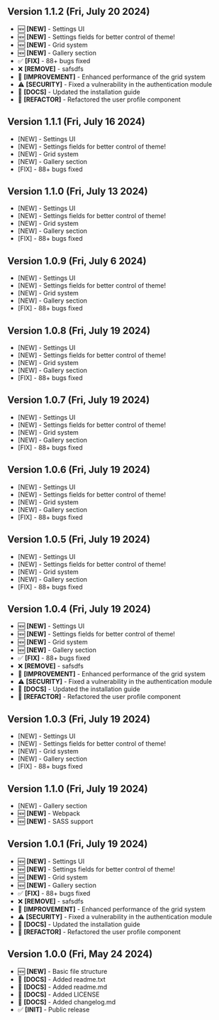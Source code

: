 ## Version 1.1.2 (Fri, July 20 2024)

- 🆕 **[NEW]** - Settings UI
- 🆕 **[NEW]** - Settings fields for better control of theme!
- 🆕 **[NEW]** - Grid system
- 🆕 **[NEW]** - Gallery section
- ✅ **[FIX]** - 88+ bugs fixed
- ❌ **[REMOVE]** - safsdfs
- 🚀 **[IMPROVEMENT]** - Enhanced performance of the grid system
- ⚠️ **[SECURITY]** - Fixed a vulnerability in the authentication module
- 📜 **[DOCS]** - Updated the installation guide
- 🔄 **[REFACTOR]** - Refactored the user profile component

## Version 1.1.1 (Fri, July 16 2024)

- [NEW] - Settings UI
- [NEW] - Settings fields for better control of theme!
- [NEW] - Grid system
- [NEW] - Gallery section
- [FIX] - 88+ bugs fixed

## Version 1.1.0 (Fri, July 13 2024)

- [NEW] - Settings UI
- [NEW] - Settings fields for better control of theme!
- [NEW] - Grid system
- [NEW] - Gallery section
- [FIX] - 88+ bugs fixed

## Version 1.0.9 (Fri, July 6 2024)

- [NEW] - Settings UI
- [NEW] - Settings fields for better control of theme!
- [NEW] - Grid system
- [NEW] - Gallery section
- [FIX] - 88+ bugs fixed

## Version 1.0.8 (Fri, July 19 2024)

- [NEW] - Settings UI
- [NEW] - Settings fields for better control of theme!
- [NEW] - Grid system
- [NEW] - Gallery section
- [FIX] - 88+ bugs fixed

## Version 1.0.7 (Fri, July 19 2024)

- [NEW] - Settings UI
- [NEW] - Settings fields for better control of theme!
- [NEW] - Grid system
- [NEW] - Gallery section
- [FIX] - 88+ bugs fixed

## Version 1.0.6 (Fri, July 19 2024)

- [NEW] - Settings UI
- [NEW] - Settings fields for better control of theme!
- [NEW] - Grid system
- [NEW] - Gallery section
- [FIX] - 88+ bugs fixed

## Version 1.0.5 (Fri, July 19 2024)

- [NEW] - Settings UI
- [NEW] - Settings fields for better control of theme!
- [NEW] - Grid system
- [NEW] - Gallery section
- [FIX] - 88+ bugs fixed

## Version 1.0.4 (Fri, July 19 2024)

- 🆕 **[NEW]** - Settings UI
- 🆕 **[NEW]** - Settings fields for better control of theme!
- 🆕 **[NEW]** - Grid system
- 🆕 **[NEW]** - Gallery section
- ✅ **[FIX]** - 88+ bugs fixed
- ❌ **[REMOVE]** - safsdfs
- 🚀 **[IMPROVEMENT]** - Enhanced performance of the grid system
- ⚠️ **[SECURITY]** - Fixed a vulnerability in the authentication module
- 📜 **[DOCS]** - Updated the installation guide
- 🔄 **[REFACTOR]** - Refactored the user profile component

## Version 1.0.3 (Fri, July 19 2024)

- [NEW] - Settings UI
- [NEW] - Settings fields for better control of theme!
- [NEW] - Grid system
- [NEW] - Gallery section
- [FIX] - 88+ bugs fixed

## Version 1.1.0 (Fri, July 19 2024)

- [NEW] - Gallery section
- 🆕 **[NEW]** - Webpack
- 🆕 **[NEW]** - SASS support

## Version 1.0.1 (Fri, July 19 2024)

- 🆕 **[NEW]** - Settings UI
- 🆕 **[NEW]** - Settings fields for better control of theme!
- 🆕 **[NEW]** - Grid system
- 🆕 **[NEW]** - Gallery section
- ✅ **[FIX]** - 88+ bugs fixed
- ❌ **[REMOVE]** - safsdfs
- 🚀 **[IMPROVEMENT]** - Enhanced performance of the grid system
- ⚠️ **[SECURITY]** - Fixed a vulnerability in the authentication module
- 📜 **[DOCS]** - Updated the installation guide
- 🔄 **[REFACTOR]** - Refactored the user profile component

## Version 1.0.0 (Fri, May 24 2024)

- 🆕 **[NEW]** - Basic file structure
- 📜 **[DOCS]** - Added readme.txt
- 📜 **[DOCS]** - Added readme.md
- 📜 **[DOCS]** - Added LICENSE
- 📜 **[DOCS]** - Added changelog.md
- ✅ **[INIT]** - Public release
